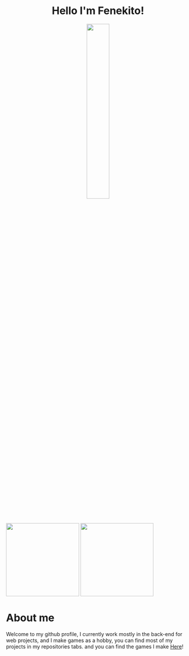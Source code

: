 <h1 align="center">Hello I'm Fenekito!</h1>
<div id="header" align="center">
  <img src="https://i.imgur.com/iCGQ82q.png" width="35%" height="35%"/>
</div>

<div>
  <img height="200em" src="https://github-readme-stats.vercel.app/api?username=Fenekito"/>
  <img height="200em" src="https://github-readme-stats.vercel.app/api/top-langs/?username=Fenekito&layout=compact&langs_count=7"/>
</div>

<div>
  <h1>About me</h1>
  <p>Welcome to my github profile, I currently work mostly in the back-end for web projects, and I make games as a hobby, you can find most of my projects in my repositories tabs. and you can find the games I make <a href="https://ntls.itch.io">Here</a>!</p>
</div>
